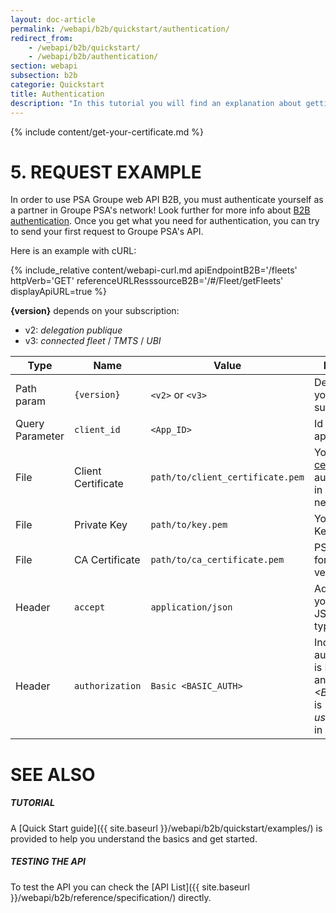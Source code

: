 ```yaml
---
layout: doc-article
permalink: /webapi/b2b/quickstart/authentication/
redirect_from: 
    - /webapi/b2b/quickstart/
    - /webapi/b2b/authentication/
section: webapi
subsection: b2b
categorie: Quickstart
title: Authentication
description: "In this tutorial you will find an explanation about getting your B2B authentication in PSA network. It is required in order to consume Groupe PSA’s APIs."
---
```

{% include  content/get-your-certificate.md %}

# 5. REQUEST EXAMPLE
In order to use PSA Groupe web API B2B, you must authenticate yourself as a partner in Groupe PSA's network! Look further for more info about [B2B authentication](#authentication-b2b).
Once you get what you need for authentication, you can try to send your first request to Groupe PSA's API.

Here is an example with cURL:

{% include_relative content/webapi-curl.md apiEndpointB2B='/fleets' httpVerb='GET' referenceURLResssourceB2B='/#/Fleet/getFleets' displayApiURL=true %}

**{version}** depends on your subscription:
- v2: *delegation publique*
- v3: *connected fleet* / *TMTS* / *UBI*

Type|Name|Value|Description|Required
-|-|-|-|-
Path param |`{version}`|`<v2>` or `<v3>`|Depends on your subscription.|Yes
Query Parameter|`client_id`|`<App_ID>`|Id of the application.|Yes
File|Client Certificate|`path/to/client_certificate.pem`|Your [SSL certificate](#authentication-b2b) for authentication in groupe PSA network.|Yes
File|Private Key|`path/to/key.pem`|Your Private Key file.|Yes
File|CA Certificate|`path/to/ca_certificate.pem`|PSA CA Cert for peer verification.|Yes
Header|`accept`|`application/json`| Advertises that you accept JSON content type. |Yes
Header|`authorization`|`Basic <BASIC_AUTH> `|Indicate that authentication is Basic Auth and *&lt;BASIC_AUTH&gt;* is *user:password* in Base64.  |Yes


# SEE ALSO

##### TUTORIAL

A [Quick Start guide]({{ site.baseurl }}/webapi/b2b/quickstart/examples/) is provided to help you understand the basics and get started.

##### TESTING THE API

To test the API you can check the [API List]({{ site.baseurl }}/webapi/b2b/reference/specification/) directly.
